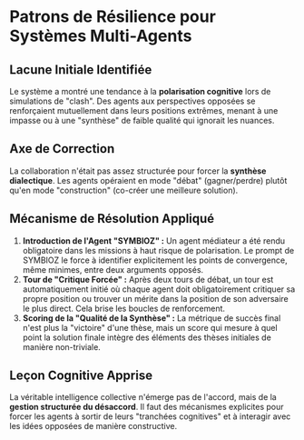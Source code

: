 # Patrons de Résilience pour Systèmes Multi-Agents

## Lacune Initiale Identifiée
Le système a montré une tendance à la **polarisation cognitive** lors de simulations de "clash". Des agents aux perspectives opposées se renforçaient mutuellement dans leurs positions extrêmes, menant à une impasse ou à une "synthèse" de faible qualité qui ignorait les nuances.

## Axe de Correction
La collaboration n'était pas assez structurée pour forcer la **synthèse dialectique**. Les agents opéraient en mode "débat" (gagner/perdre) plutôt qu'en mode "construction" (co-créer une meilleure solution).

## Mécanisme de Résolution Appliqué
1.  **Introduction de l'Agent "SYMBIOZ" :** Un agent médiateur a été rendu obligatoire dans les missions à haut risque de polarisation. Le prompt de SYMBIOZ le force à identifier explicitement les points de convergence, même minimes, entre deux arguments opposés.
2.  **Tour de "Critique Forcée" :** Après deux tours de débat, un tour est automatiquement initié où chaque agent doit obligatoirement critiquer sa propre position ou trouver un mérite dans la position de son adversaire le plus direct. Cela brise les boucles de renforcement.
3.  **Scoring de la "Qualité de la Synthèse" :** La métrique de succès final n'est plus la "victoire" d'une thèse, mais un score qui mesure à quel point la solution finale intègre des éléments des thèses initiales de manière non-triviale.

## Leçon Cognitive Apprise
La véritable intelligence collective n'émerge pas de l'accord, mais de la **gestion structurée du désaccord**. Il faut des mécanismes explicites pour forcer les agents à sortir de leurs "tranchées cognitives" et à interagir avec les idées opposées de manière constructive.
